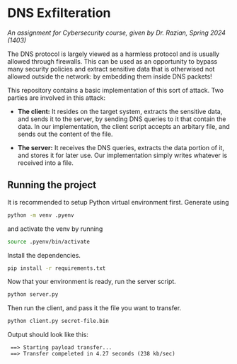 # DNS Exfilteration

*An assignment for Cybersecurity course, given by Dr. Razian, Spring 2024 (1403)*

The DNS protocol is largely viewed as a harmless protocol and is usually allowed through firewalls. This can be used as an opportunity to bypass many security policies and extract sensitive data that is otherwised not allowed outside the network: by embedding them inside DNS packets!

This repository contains a basic implementation of this sort of attack. Two parties are involved in this attack:

+ **The client:** It resides on the target system, extracts the sensitive data, and sends it to the server, by sending DNS queries to it that contain the data. In our implementation, the client script accepts an arbitary file, and sends out the content of the file.

+ **The server:** It receives the DNS queries, extracts the data portion of it, and stores it for later use. Our implementation simply writes whatever is received into a file.

## Running the project

It is recommended to setup Python virtual environment first. Generate using

```bash
python -m venv .pyenv
```

and activate the venv by running

```bash
source .pyenv/bin/activate
```

Install the dependencies.

```bash
pip install -r requirements.txt
```

Now that your environment is ready, run the server script.

```bash
python server.py
```

Then run the client, and pass it the file you want to transfer.

```bash
python client.py secret-file.bin
```

Output should look like this:

```
 ==> Starting payload transfer...
 ==> Transfer compeleted in 4.27 seconds (238 kb/sec)
```
